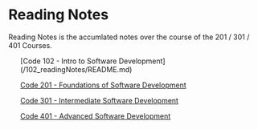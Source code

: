 # Reading Notes

<p> Reading Notes is the accumlated notes over the course of the 201 / 301 / 401 Courses. </p>

<ul>
[Code 102 - Intro to Software Development](/102_readingNotes/README.md)
  
[Code 201 - Foundations of Software Development](/201_readingNotes/README.md)

[Code 301 - Intermediate Software Development](/301_readingNotes/README.md)

[Code 401 - Advanced Software Development](401_readingNotes/README.md)
</ul>

